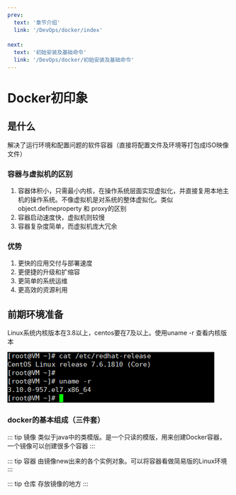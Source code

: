 ```yaml
---
prev:
  text: '章节介绍'
  link: '/DevOps/docker/index'

next:
  text: '初始安装及基础命令'
  link: '/DevOps/docker/初始安装及基础命令'
---
```

# Docker初印象

## 是什么
解决了运行环境和配置问题的软件容器（直接将配置文件及环境等打包成ISO映像文件）

### 容器与虚拟机的区别
1. 容器体积小，只需最小内核，在操作系统层面实现虚拟化，并直接复用本地主机的操作系统。不像虚拟机是对系统的整体虚拟化。类似object.defineproperty 和 proxy的区别
2. 容器启动速度快，虚拟机则较慢
3. 容器复杂度简单，而虚拟机庞大冗余


###  优势
1. 更快的应用交付与部署速度
2. 更便捷的升级和扩缩容
3. 更简单的系统运维
4. 更高效的资源利用

## 前期环境准备
Linux系统内核版本在3.8以上，centos要在7及以上。使用uname -r 查看内核版本

![linux版本](../../assets/LinuxVersion.png)

### docker的基本组成（三件套）

::: tip 镜像
类似于java中的类模版。是一个只读的模版，用来创建Docker容器，一个镜像可以创建很多个容器
:::

::: tip 容器
由镜像new出来的各个实例对象。可以将容器看做简易版的Linux环境
:::

::: tip 仓库
存放镜像的地方
:::


